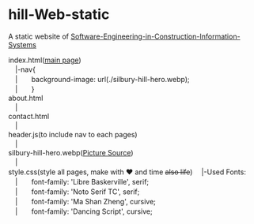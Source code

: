 # hill-Web-static
A static website of [Software-Engineering-in-Construction-Information-Systems](https://github.com/JuenTingShie/Software-Engineering-in-Construction-Information-Systems)

index.html([main page](https://juentingshie.github.io/hill-Web-static/index.html))    
　|-nav{    
　|　　background-image: url(./silbury-hill-hero.webp);    
　|　　}     
about.html    
　|    
contact.html    
　|    
header.js(to include nav to each pages)    
　|    
silbury-hill-hero.webp([Picture Source](https://www.english-heritage.org.uk/visit/places/silbury-hill/))   
　|    
style.css(style all pages, make with ❤️ and time ~~also life~~)
　|-Used Fonts:    
　|　　font-family: 'Libre Baskerville', serif;    
　|　　font-family: 'Noto Serif TC', serif;    
　|　　font-family: 'Ma Shan Zheng', cursive;    
　|　　font-family: 'Dancing Script', cursive;   
